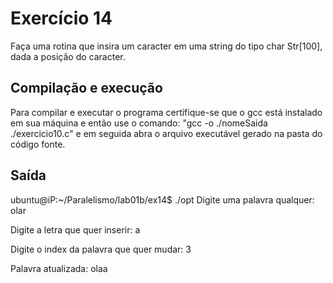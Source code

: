 # Exercício 14

Faça uma rotina que insira um caracter em uma string do tipo char Str[100], dada a posição do caracter.

## Compilação e execução
 
Para compilar e executar o programa certifique-se que o gcc está instalado em sua máquina e então use o comando: "gcc -o ./nomeSaida ./exercicio10.c"
e em seguida abra o arquivo executável gerado na pasta do código fonte.

## Saída

ubuntu@iP:~/Paralelismo/lab01b/ex14$ ./opt
Digite uma palavra qualquer: olar

Digite a letra que quer inserir: a

Digite o index da palavra que quer mudar: 3

Palavra atualizada: olaa 
 
